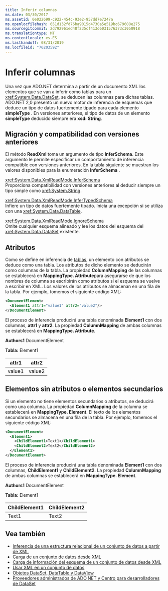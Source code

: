 ```yaml
---
title: Inferir columnas
ms.date: 03/30/2017
ms.assetid: 0e022699-c922-454c-93e2-957dd7e7247a
ms.openlocfilehash: 651d132fd76ba9015d4730a5e519bc679608e275
ms.sourcegitcommit: 2d792961ed48f235cf413d6031576373c3050918
ms.translationtype: MT
ms.contentlocale: es-ES
ms.lasthandoff: 08/31/2019
ms.locfileid: "70203592"
---
```

# <a name="inferring-columns"></a>Inferir columnas
Una vez que ADO.NET determina a partir de un documento XML los elementos que se van a inferir como tablas para un <xref:System.Data.DataSet>, se deducen las columnas para dichas tablas. ADO.NET 2,0 presentó un nuevo motor de inferencia de esquemas que deduce un tipo de datos fuertemente tipado para cada elemento **simpleType** . En versiones anteriores, el tipo de datos de un elemento **simpleType** deducido siempre era **xsd: String**.  
  
## <a name="migration-and-backward-compatibility"></a>Migración y compatibilidad con versiones anteriores  
 El método **ReadXml** toma un argumento de tipo **InferSchema**. Este argumento le permite especificar un comportamiento de inferencia compatible con versiones anteriores. En la tabla siguiente se muestran los valores disponibles para la enumeración **InferSchema** .  
  
 <xref:System.Data.XmlReadMode.InferSchema>  
 Proporciona compatibilidad con versiones anteriores al deducir siempre un tipo simple como <xref:System.String>.  
  
 <xref:System.Data.XmlReadMode.InferTypedSchema>  
 Infiere un tipo de datos fuertemente tipado. Inicia una excepción si se utiliza con una <xref:System.Data.DataTable>.  
  
 <xref:System.Data.XmlReadMode.IgnoreSchema>  
 Omite cualquier esquema alineado y lee los datos del esquema del <xref:System.Data.DataSet> existente.  
  
## <a name="attributes"></a>Atributos  
 Como se define en inferencia de [tablas](inferring-tables.md), un elemento con atributos se deduce como una tabla. Los atributos de dicho elemento se deducirán como columnas de la tabla. La propiedad **ColumnMapping** de las columnas se establecerá en **MappingType. Attribute**para asegurarse de que los nombres de columna se escribirán como atributos si el esquema se vuelve a escribir en XML. Los valores de los atributos se almacenan en una fila de la tabla. Por ejemplo, tomemos el siguiente código XML:  
  
```xml  
<DocumentElement>  
  <Element1 attr1="value1" attr2="value2"/>  
</DocumentElement>  
```  
  
 El proceso de inferencia producirá una tabla denominada **Element1** con dos columnas, **attr1** y **attr2**. La propiedad **ColumnMapping** de ambas columnas se establecerá en **MappingType. Attribute**.  
  
 **Authors1** DocumentElement  
  
 **Tabla:** Element1  
  
|attr1|attr2|  
|-----------|-----------|  
|value1|value2|  
  
## <a name="elements-without-attributes-or-child-elements"></a>Elementos sin atributos o elementos secundarios  
 Si un elemento no tiene elementos secundarios o atributos, se deducirá como una columna. La propiedad **ColumnMapping** de la columna se establecerá en **MappingType. Element**. El texto de los elementos secundarios se almacena en una fila de la tabla. Por ejemplo, tomemos el siguiente código XML:  
  
```xml  
<DocumentElement>  
  <Element1>  
    <ChildElement1>Text1</ChildElement1>  
    <ChildElement2>Text2</ChildElement2>  
  </Element1>  
</DocumentElement>  
```  
  
 El proceso de inferencia producirá una tabla denominada **Element1** con dos columnas, **ChildElement1** y **ChildElement2**. La propiedad **ColumnMapping** de ambas columnas se establecerá en **MappingType. Element**.  
  
 **Authors1** DocumentElement  
  
 **Tabla:** Element1  
  
|ChildElement1|ChildElement2|  
|-------------------|-------------------|  
|Text1|Text2|  
  
## <a name="see-also"></a>Vea también

- [Inferencia de una estructura relacional de un conjunto de datos a partir de XML](inferring-dataset-relational-structure-from-xml.md)
- [Carga de un conjunto de datos desde XML](loading-a-dataset-from-xml.md)
- [Carga de información del esquema de un conjunto de datos desde XML](loading-dataset-schema-information-from-xml.md)
- [Usar XML en un conjunto de datos](using-xml-in-a-dataset.md)
- [Objetos DataSet, DataTable y DataView](index.md)
- [Proveedores administrados de ADO.NET y Centro para desarrolladores de DataSet](https://go.microsoft.com/fwlink/?LinkId=217917)
